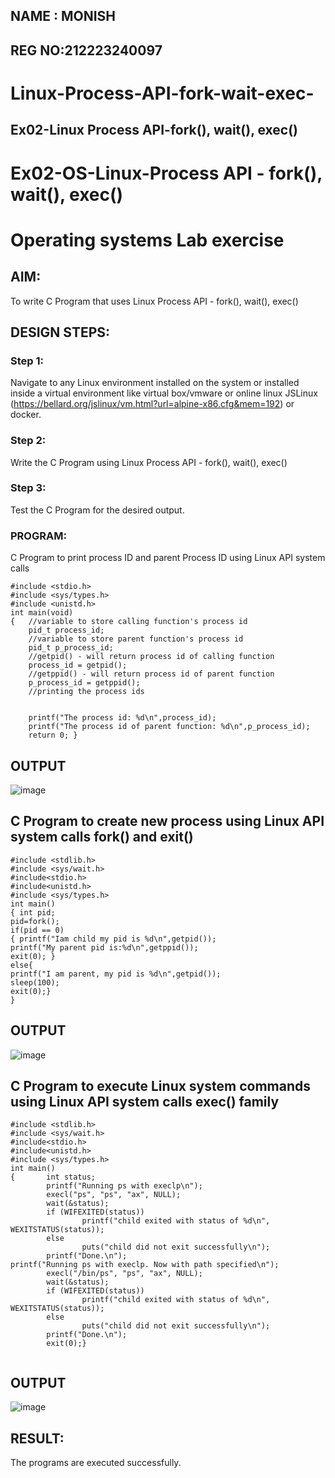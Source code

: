 ## NAME : MONISH 
## REG NO:212223240097

# Linux-Process-API-fork-wait-exec-
## Ex02-Linux Process API-fork(), wait(), exec()

# Ex02-OS-Linux-Process API - fork(), wait(), exec()
# Operating systems Lab exercise

## AIM:
To write C Program that uses Linux Process API - fork(), wait(), exec()

## DESIGN STEPS:
### Step 1:
Navigate to any Linux environment installed on the system or installed inside a virtual environment like virtual box/vmware or online linux JSLinux (https://bellard.org/jslinux/vm.html?url=alpine-x86.cfg&mem=192) or docker.

### Step 2:
Write the C Program using Linux Process API - fork(), wait(), exec()

### Step 3:
Test the C Program for the desired output.

### PROGRAM:
C Program to print process ID and parent Process ID using Linux API system calls

```
#include <stdio.h>
#include <sys/types.h>
#include <unistd.h>
int main(void)
{	//variable to store calling function's process id
	pid_t process_id;
	//variable to store parent function's process id
	pid_t p_process_id;
	//getpid() - will return process id of calling function
	process_id = getpid();
	//getppid() - will return process id of parent function
	p_process_id = getppid();
	//printing the process ids


	printf("The process id: %d\n",process_id);
	printf("The process id of parent function: %d\n",p_process_id);
	return 0; }

```

## OUTPUT
![image](https://github.com/Monishofficial/Linux-Process-API-fork-wait-exec/assets/149455421/7ac28183-34f8-415f-9459-e427328e20eb)


## C Program to create new process using Linux API system calls fork() and exit()
```
#include <stdlib.h>
#include <sys/wait.h>
#include<stdio.h>
#include<unistd.h>
#include <sys/types.h>
int main()
{ int pid; 
pid=fork(); 
if(pid == 0) 
{ printf("Iam child my pid is %d\n",getpid()); 
printf("My parent pid is:%d\n",getppid()); 
exit(0); } 
else{ 
printf("I am parent, my pid is %d\n",getpid()); 
sleep(100); 
exit(0);} 
}
```

## OUTPUT

![image](https://github.com/Monishofficial/Linux-Process-API-fork-wait-exec/assets/149455421/fe4ec4bc-8530-4242-b067-6ec1a767730e)



## C Program to execute Linux system commands using Linux API system calls exec() family





```
#include <stdlib.h>
#include <sys/wait.h>
#include<stdio.h>
#include<unistd.h>
#include <sys/types.h>
int main()
{       int status;
        printf("Running ps with execlp\n");
        execl("ps", "ps", "ax", NULL);
        wait(&status);
        if (WIFEXITED(status))
                printf("child exited with status of %d\n", WEXITSTATUS(status));
        else
                puts("child did not exit successfully\n");
        printf("Done.\n");
printf("Running ps with execlp. Now with path specified\n");
        execl("/bin/ps", "ps", "ax", NULL);
        wait(&status);
        if (WIFEXITED(status))
                printf("child exited with status of %d\n", WEXITSTATUS(status));
        else
                puts("child did not exit successfully\n");
        printf("Done.\n");
        exit(0);}


```

## OUTPUT
![image](https://github.com/Monishofficial/Linux-Process-API-fork-wait-exec/assets/149455421/010f6c26-bc44-4beb-aa38-d5c3bba62426)



## RESULT:
The programs are executed successfully.
